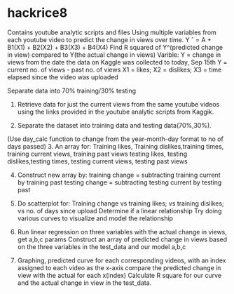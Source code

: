 # hackrice8
Contains youtube analytic scripts and files
Using multiple variables from each youtube video to predict the change in views over time.
Y ˆ = A + B1(X1) + B2(X2) + B3(X3) + B4(X4)
Find R squared of Y^(predicted change in view) compared to Y(the actual change in views)
Varible:
Y = change in views from the date the data on Kaggle was collected to today, Sep 15th
Y = current no. of views - past no. of views
X1 = likes; X2 = dislikes; X3 = time elapsed since the video was uploaded

Separate data into 70% training/30% testing

1. Retrieve data for just the current views from the same youtube videos 
using the links provided in the youtube analytic scripts from Kaggik.

2. Separate the dataset into training data and testing data(70%,30%).

(Use day_calc function to change from the year-month-day format to no of days passed)
3. An array for:
Training likes, Training dislikes,training times, training current views, training past views
testing likes, testing dislikes,testing times, testing current views, testing past views

4. Construct new array by:
training change = subtracting training current by training past
testing change = subtracting testing current by testing past

5. Do scatterplot for:
Training change vs training likes; vs training dislikes; vs no. of days since upload
Determine if a linear relationship
Try doing various curves to visualize and model the relationship

6. Run linear regression on three variables with the actual change in views, get a,b,c params
Construct an array of predicted change in views based on the three variables in the test_data and our model a,b,c

7. Graphing, predicted curve for each corresponding videos, with an index assigned to each video as the x-axis
compare the predicted change in view with the actual for each x(index)
Calculate R square for our curve and the actual change in view in the test_data.



